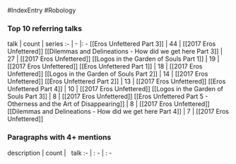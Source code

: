 #IndexEntry #Robology

### Top 10 referring talks
talk | count | series
:- | - |: -
[[Eros Unfettered Part 3]] | 44 | [[2017 Eros Unfettered]]
[[Dilemmas and Delineations - How did we get here Part 3]] | 27 | [[2017 Eros Unfettered]]
[[Logos in the Garden of Souls Part 1]] | 19 | [[2017 Eros Unfettered]]
[[Eros Unfettered Part 1]] | 18 | [[2017 Eros Unfettered]]
[[Logos in the Garden of Souls Part 2]] | 14 | [[2017 Eros Unfettered]]
[[Eros Unfettered Part 2]] | 13 | [[2017 Eros Unfettered]]
[[Eros Unfettered Part 4]] | 10 | [[2017 Eros Unfettered]]
[[Logos in the Garden of Souls Part 3]] | 8 | [[2017 Eros Unfettered]]
[[Eros Unfettered Part 5 - Otherness and the Art of Disappearing]] | 8 | [[2017 Eros Unfettered]]
[[Dilemmas and Delineations - How did we get here Part 4]] | 7 | [[2017 Eros Unfettered]]

### Paragraphs with 4+ mentions
description | count | &nbsp;&nbsp;talk
:- | : - | : -

